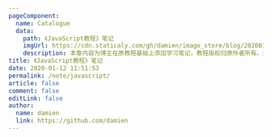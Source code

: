 ```yaml
---
pageComponent:
  name: Catalogue
  data:
    path: 《JavaScript教程》笔记
    imgUrl: https://cdn.staticaly.com/gh/damien/image_store/blog/20200112120340.png
    description: 本章内容为博主在原教程基础上添加学习笔记，教程版权归原作者所有。来源：<a href='https://wangdoc.com/javascript/' target='_blank'>JavaScript教程</a>
title: 《JavaScript教程》笔记
date: 2020-01-12 11:51:53
permalink: /note/javascript/
article: false
comment: false
editLink: false
author:
  name: damien
  link: https://github.com/damien
---
```


